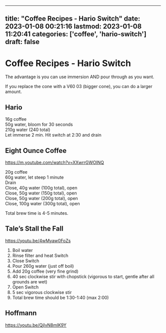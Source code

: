 
---
title: "Coffee Recipes - Hario Switch"
date: 2023-01-08 00:21:16
lastmod: 2023-01-08 11:20:41
categories: ['coffee', 'hario-switch']
draft: false
---


# Coffee Recipes - Hario Switch
The advantage is you can use immersion AND pour through as you want.

If you replace the cone with a V60 03 (bigger cone), you can do a larger amount.

## Hario
16g coffee  
50g water, bloom for 30 seconds  
210g water (240 total)  
Let immerse 2 min. Hit switch at 2:30 and drain

## Eight Ounce Coffee
https://m.youtube.com/watch?v=XXwrrGWOINQ

20g coffee  
60g water, let steep 1 minute  
Drain  
Close, 40g water (100g total), open  
Close, 50g water (150g total), open  
Close, 50g water (200g total), open  
Close, 100g water (300g total), open  

Total brew time is 4-5 minutes.

## Tale’s Stall the Fall
https://youtu.be/4wMyaw0FoZs

1. Boil water
2. Rinse filter and heat Switch
3. Close Switch
4. Pour 260g water (just off boil)
5. Add 20g coffee (very fine grind)
6. 40 sec clockwise stir with chopstick (vigorous to start, gentle after all grounds are wet)
7. Open Switch
8. 5 sec vigorous clockwise stir
9. Total brew time should be 1:30-1:40 (max 2:00)

## Hoffmann
https://youtu.be/QjIvN8mlK9Y



<!-- #coffee #public #hario-switch -->

<!-- {BearID:A49BCCBF-99C4-499D-80A3-3455032DF20E-31214-000017C5EB88FDFB} -->
